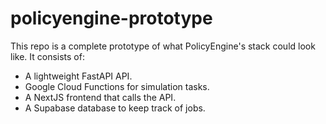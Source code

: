 # policyengine-prototype

This repo is a complete prototype of what PolicyEngine's stack could look like. It consists of:

* A lightweight FastAPI API.
* Google Cloud Functions for simulation tasks.
* A NextJS frontend that calls the API.
* A Supabase database to keep track of jobs.
